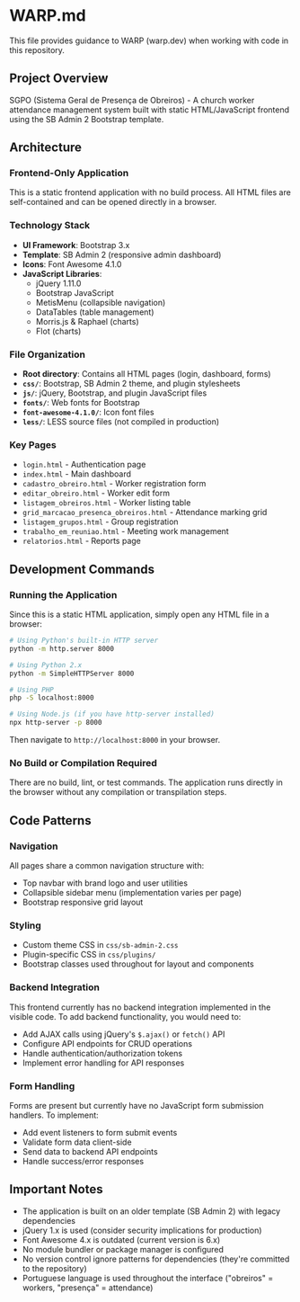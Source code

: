 # WARP.md

This file provides guidance to WARP (warp.dev) when working with code in this repository.

## Project Overview

SGPO (Sistema Geral de Presença de Obreiros) - A church worker attendance management system built with static HTML/JavaScript frontend using the SB Admin 2 Bootstrap template.

## Architecture

### Frontend-Only Application
This is a static frontend application with no build process. All HTML files are self-contained and can be opened directly in a browser.

### Technology Stack
- **UI Framework**: Bootstrap 3.x
- **Template**: SB Admin 2 (responsive admin dashboard)
- **Icons**: Font Awesome 4.1.0
- **JavaScript Libraries**:
  - jQuery 1.11.0
  - Bootstrap JavaScript
  - MetisMenu (collapsible navigation)
  - DataTables (table management)
  - Morris.js & Raphael (charts)
  - Flot (charts)

### File Organization
- **Root directory**: Contains all HTML pages (login, dashboard, forms)
- **`css/`**: Bootstrap, SB Admin 2 theme, and plugin stylesheets
- **`js/`**: jQuery, Bootstrap, and plugin JavaScript files
- **`fonts/`**: Web fonts for Bootstrap
- **`font-awesome-4.1.0/`**: Icon font files
- **`less/`**: LESS source files (not compiled in production)

### Key Pages
- `login.html` - Authentication page
- `index.html` - Main dashboard
- `cadastro_obreiro.html` - Worker registration form
- `editar_obreiro.html` - Worker edit form
- `listagem_obreiros.html` - Worker listing table
- `grid_marcacao_presenca_obreiros.html` - Attendance marking grid
- `listagem_grupos.html` - Group registration
- `trabalho_em_reuniao.html` - Meeting work management
- `relatorios.html` - Reports page

## Development Commands

### Running the Application
Since this is a static HTML application, simply open any HTML file in a browser:

```bash
# Using Python's built-in HTTP server
python -m http.server 8000

# Using Python 2.x
python -m SimpleHTTPServer 8000

# Using PHP
php -S localhost:8000

# Using Node.js (if you have http-server installed)
npx http-server -p 8000
```

Then navigate to `http://localhost:8000` in your browser.

### No Build or Compilation Required
There are no build, lint, or test commands. The application runs directly in the browser without any compilation or transpilation steps.

## Code Patterns

### Navigation
All pages share a common navigation structure with:
- Top navbar with brand logo and user utilities
- Collapsible sidebar menu (implementation varies per page)
- Bootstrap responsive grid layout

### Styling
- Custom theme CSS in `css/sb-admin-2.css`
- Plugin-specific CSS in `css/plugins/`
- Bootstrap classes used throughout for layout and components

### Backend Integration
This frontend currently has no backend integration implemented in the visible code. To add backend functionality, you would need to:
- Add AJAX calls using jQuery's `$.ajax()` or `fetch()` API
- Configure API endpoints for CRUD operations
- Handle authentication/authorization tokens
- Implement error handling for API responses

### Form Handling
Forms are present but currently have no JavaScript form submission handlers. To implement:
- Add event listeners to form submit events
- Validate form data client-side
- Send data to backend API endpoints
- Handle success/error responses

## Important Notes

- The application is built on an older template (SB Admin 2) with legacy dependencies
- jQuery 1.x is used (consider security implications for production)
- Font Awesome 4.x is outdated (current version is 6.x)
- No module bundler or package manager is configured
- No version control ignore patterns for dependencies (they're committed to the repository)
- Portuguese language is used throughout the interface ("obreiros" = workers, "presença" = attendance)
